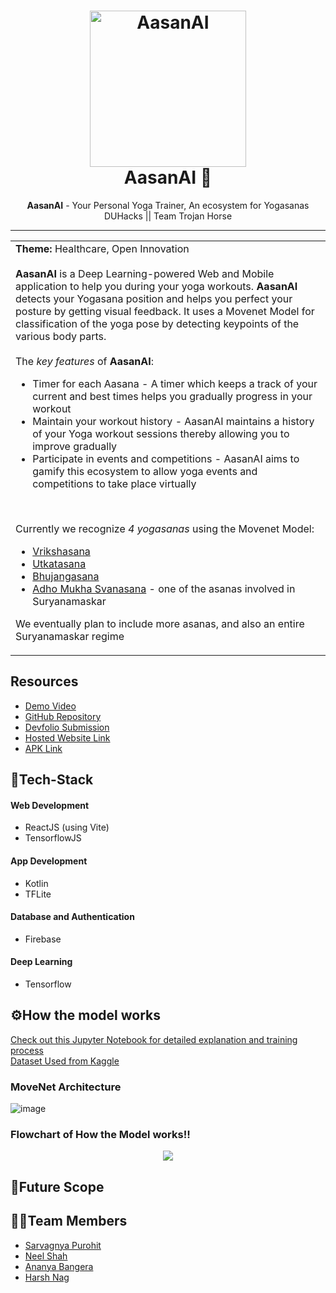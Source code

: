<h1 align="center">
  <a href="https://github.com/saRvaGnyA/AasanAI">
    <img src="https://user-images.githubusercontent.com/24823649/179339376-1806c895-b200-473c-ab78-7554b130d912.gif" alt="AasanAI" width="250" height="250">
  </a>
  <br>
  AasanAI 🙏
</h1>

<div align="center">
   <strong>AasanAI</strong> - Your Personal Yoga Trainer, An ecosystem for Yogasanas<br>
  DUHacks || Team Trojan Horse
</div>
<hr>

<table>
  <tr>
    <td>
      <strong>Theme:</strong> Healthcare, Open Innovation <br> <br>
      <strong>AasanAI</strong> is a Deep Learning-powered Web and Mobile application to help you during your yoga workouts. <strong>AasanAI</strong> detects your Yogasana position and helps you perfect your posture by getting visual feedback. It uses a Movenet Model for classification of the yoga pose by detecting keypoints of the various body parts. <br> <br>
      The <i>key features</i> of <strong>AasanAI</strong>:
      <ul>
        <li> Timer for each Aasana - A timer which keeps a track of your current and best times helps you gradually progress in your workout
        <li> Maintain your workout history - AasanAI maintains a history of your Yoga workout sessions thereby allowing you to improve gradually
        <li> Participate in events and competitions - AasanAI aims to gamify this ecosystem to allow yoga events and competitions to take place virtually
      </ul>
      <br>
      
 Currently we recognize <i>4 yogasanas</i> using the Movenet Model:
      <ul>
        <li><a href = "https://en.wikipedia.org/wiki/Vrikshasana">Vrikshasana</a></li>
        <li><a href = "https://en.wikipedia.org/wiki/Utkatasana">Utkatasana</a></li>
        <li><a href = "https://en.wikipedia.org/wiki/Bhujangasana">Bhujangasana</a></li>
        <li><a href = "https://en.wikipedia.org/wiki/Downward_Dog_Pose">Adho Mukha Svanasana</a> - one of the asanas involved in Suryanamaskar</li>
      </ul>
      We eventually plan to include more asanas, and also an entire Suryanamaskar regime
  </td>
 </tr>
</table>

## Resources
- [Demo Video]()
- [GitHub Repository]()
- [Devfolio Submission]()
- [Hosted Website Link](https://aasan-ai.vercel.app/)
- [APK Link]()

## 🤖Tech-Stack

#### Web Development
- ReactJS (using Vite)
- TensorflowJS

#### App Development
- Kotlin
- TFLite

#### Database and Authentication
- Firebase

#### Deep Learning
- Tensorflow

## ⚙How the model works

[Check out this Jupyter Notebook for detailed explanation and training process](https://github.com/saRvaGnyA/AasanAI/blob/main/model/Yoga-Pose-Detection.ipynb)  
[Dataset Used from Kaggle](https://www.kaggle.com/datasets/niharika41298/yoga-poses-dataset)

### **MoveNet Architecture**
![image](https://user-images.githubusercontent.com/84740927/179345392-908fdde3-d9c7-4e61-84f3-2d0dc9946836.png)

### **Flowchart of How the Model works!!**
<div align="center">
<img src = "https://user-images.githubusercontent.com/84740927/179351625-b1e0cc6c-e1f9-474a-bb59-7965b454b2cb.png">
</div>

## 🔮Future Scope


## 👨‍💻Team Members
- [Sarvagnya Purohit](https://github.com/saRvaGnyA)
- [Neel Shah](https://github.com/Neel-Shah-29)
- [Ananya Bangera](https://github.com/ananya-bangera)
- [Harsh Nag](https://github.com/Jigsaw-23122002)
